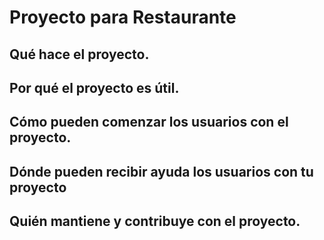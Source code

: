 # Proyecto para Restaurante

## Qué hace el proyecto.
## Por qué el proyecto es útil.
## Cómo pueden comenzar los usuarios con el proyecto.
## Dónde pueden recibir ayuda los usuarios con tu proyecto
## Quién mantiene y contribuye con el proyecto.
